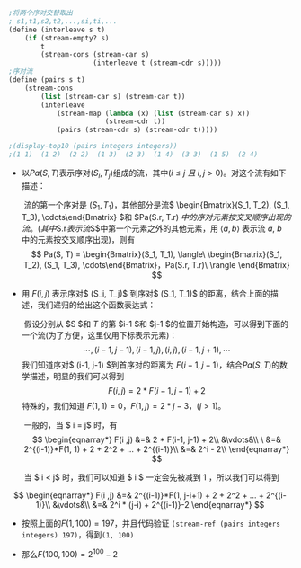 ```scheme
;将两个序对交替取出
; s1,t1,s2,t2,...,si,ti,...
(define (interleave s t)
    (if (stream-empty? s)
        t
        (stream-cons (stream-car s)
                     (interleave t (stream-cdr s)))))
;序对流
(define (pairs s t)
    (stream-cons
        (list (stream-car s) (stream-car t))
        (interleave
            (stream-map (lambda (x) (list (stream-car s) x))
                        (stream-cdr t))
            (pairs (stream-cdr s) (stream-cdr t)))))

;(display-top10 (pairs integers integers))
;(1 1)  (1 2)  (2 2)  (1 3)  (2 3)  (1 4)  (3 3)  (1 5)  (2 4) 
```
- 以$Pa(S, T)$表示序对$(S_i, T_j)$组成的流，其中$(i \le j\  且\ i, j > 0)$。对这个流有如下描述：

  ​	流的第一个序对是 $(S_1, T_1)$，其他部分是流$ \begin{Bmatrix}(S_1, T_2), (S_1, T_3), \cdots\end{Bmatrix} $和 $Pa(S.r, T.r) $中的序对元素按交叉顺序出现的流。(其中$S.r$表示流$S$中第一个元素之外的其他元素，用 $\langle a, b \rangle$ 表示流 $a,\ b$ 中的元素按交叉顺序出现)，则有
  $$
  Pa(S, T) = \begin{Bmatrix}(S_1, T_1), \langle\ \begin{Bmatrix}(S_1, T_2), (S_1, T_3), \cdots\end{Bmatrix}，Pa(S.r, T.r)\  \rangle \end{Bmatrix}
  $$




- 用 $F(i, j)$ 表示序对$ (S_i, T_j)$ 到序对$ (S_1, T_1)$ 的距离，结合上面的描述，我们递归的给出这个函数表达式：

  ​	假设分别从 $S $和 $T$ 的第 $i-1 $和 $j-1 $的位置开始构造，可以得到下面的一个流(为了方便，这里仅用下标表示元素)：
  $$
  \cdots, (i-1, j-1), (i-1, j), (i, j), (i-1, j+1), \cdots
  $$
  ​	我们知道序对$ (i-1, j-1) $到首序对的距离为 $F(i-1, j-1)$，结合$Pa(S, T)$的数学描述，明显的我们可以得到
  $$
  F(i ,j) = 2 * F(i-1, j-1) + 2
  $$
  特殊的，我们知道 $F(1, 1) = 0，F(1, j) = 2 * j - 3，(j > 1)$。
  ​	

  ​	一般的，当 $ i = j$ 时，有
  $$
  \begin{eqnarray*}
  F(i ,j) &=& 2 * F(i-1, j-1) + 2\\
  &\vdots&\\
  \         &=& 2^{(i-1)}*F(1, 1) + 2 + 2^2 + ... + 2^{(i-1)}\\
  &=& 2^i - 2\\
  \end{eqnarray*}
  $$


    ​	当 $ i < j$ 时，我们可以知道 $ i $ 一定会先被减到 $1$ ，所以我们可以得到

$$
\begin{eqnarray*}
  F(i ,j) &=& 2^{(i-1)}*F(1, j-i+1) + 2 + 2^2 + ... + 2^{(i-1)}\\
  &\vdots&\\
  &=& 2^i * (j-i) + 2^{(i-1)}-2
  \end{eqnarray*}
$$

- 按照上面的$F(1, 100) = 197​$，并且代码验证 `(stream-ref (pairs integers integers) 197)`，得到`(1, 100)`

- 那么$F(100, 100) = 2^{100} - 2$